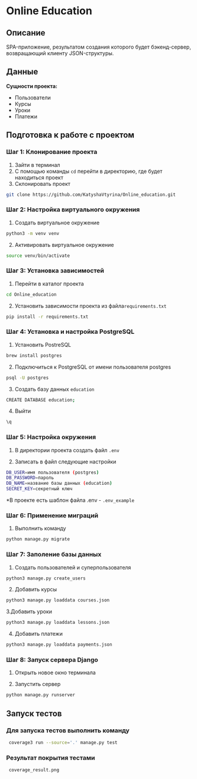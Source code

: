 # Online Education

## Описание

SPA-приложение, результатом создания которого будет бэкенд-сервер, возвращающий клиенту JSON-структуры.

## Данные

**Cущности проекта:**

- Пользователи
- Курсы
- Уроки
- Платежи

## Подготовка к работе с проектом

### Шаг 1: Клонирование проекта
1. Зайти в терминал
2. С помощью команды `cd` перейти в директорию, где будет находиться проект
3. Склонировать проект
```bash
git clone https://github.com/KatyshaVtyrina/Online_education.git
```

### Шаг 2: Настройка виртуального окружения

1. Создать виртуальное окружение
```bash
python3 -m venv venv
```
2. Активировать виртуальное окружение
```bash
source venv/bin/activate
```

### Шаг 3: Установка зависимостей
1. Перейти в каталог проекта
```bash
cd Online_education
```
2. Установить зависимости проекта из файла`requirements.txt`
```bash
pip install -r requirements.txt
```

### Шаг 4: Установка и настройка PostgreSQL
1. Установить PostreSQL
```bash
brew install postgres
```
2. Подключиться к PostgreSQL от имени пользователя postgres
```bash
psql -U postgres 
```
3. Создать базу данных `education`
```bash
CREATE DATABASE education;
```
4. Выйти
```bash
\q
```

### Шаг 5: Настройка окружения
1. В директории проекта создать файл `.env`

3. Записать в файл следующие настройки
```bash
DB_USER=имя пользователя (postgres)
DB_PASSWORD=пароль
DB_NAME=название базы данных (education)
SECRET_KEY=секретный ключ 
```
*В проекте есть шаблон файла .env - `.env_example`

### Шаг 6: Применение миграций
1. Выполнить команду
```bash
python manage.py migrate
```

### Шаг 7: Заполение базы данных
1. Создать пользователей и суперпользователя
```bash
python3 manage.py create_users
```
2. Добавить курсы
```bash
python3 manage.py loaddata courses.json
```
3.Добавить уроки
```bash
python3 manage.py loaddata lessons.json
```
4. Добавить платежи
```bash
python3 manage.py loaddata payments.json
```

### Шаг 8: Запуск сервера Django
1. Открыть новое окно терминала

2. Запустить сервер
```bash
python manage.py runserver
```

## Запуск тестов

### Для запуска тестов выполнить команду
```bash
 coverage3 run --source='.' manage.py test
```
### Результат покрытия тестами
```bash
 coverage_result.png
```